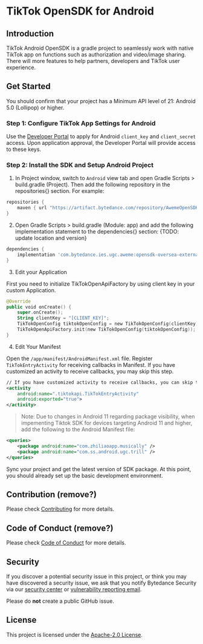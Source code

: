 # TikTok OpenSDK for Android

## Introduction

TikTok Android OpenSDK is a gradle project to seamlessly work with native TikTok app on functions such as authorization and video/image sharing. 
There will more features to help partners, developers and TikTok user experience.

## Get Started
You should confirm that your project has a Minimum API level of 21: Android 5.0 (Lollipop) or higher.

### Step 1: Configure TikTok App Settings for Android
Use the [Developer Portal](https://developers.tiktok.com/login/) to apply for Android `client_key` and `client_secret` access. Upon application approval, the Developer Portal will provide access to these keys.

### Step 2: Install the SDK and Setup Android Project
1. In Project window, switch to `Android` view tab and open Gradle Scripts > build.gradle (Project). Then add the following repository in the repositories{} section. For example:
```gradle
repositories {
    maven { url "https://artifact.bytedance.com/repository/AwemeOpenSDK" }
}
```

2. Open Gradle Scripts > build.gradle (Module: app) and add the following implementation statement to the dependencies{} section: {TODO: update location and version}
```gradle
dependencies {
    implementation 'com.bytedance.ies.ugc.aweme:opensdk-oversea-external:0.2.1.1'
}
```

3. Edit your Application

First you need to initialize TikTokOpenApiFactory by using client key in your custom Application.
```kotlin
@Override
public void onCreate() {
    super.onCreate();
    String clientKey = "[CLIENT_KEY]";
    TikTokOpenConfig tiktokOpenConfig = new TikTokOpenConfig(clientKey);
    TikTokOpenApiFactory.init(new TikTokOpenConfig(tiktokOpenConfig));
}
```

4. Edit Your Manifest

Open the `/app/manifest/AndroidManifest.xml` file.
Register `TikTokEntryActivity` for receiving callbacks in Manifest. If you have customized an activity to receive callbacks, you may skip this step.
```xml
// If you have customized activity to receive callbacks, you can skip the step
<activity
    android:name=".tiktokapi.TikTokEntryActivity"
    android:exported="true">
</activity>
```

> Note:
Due to changes in Android 11 regarding package visibility, when impementing Tiktok SDK for devices targeting Android 11 and higher, add the following to the Android Manifest file:
```xml
<queries>
    <package android:name="com.zhiliaoapp.musically" />
    <package android:name="com.ss.android.ugc.trill" />
</queries>
```
Sync your project and get the latest version of SDK package.
At this point, you should already set up the basic development environment.

## Contribution (remove?)

Please check [Contributing](CONTRIBUTING.md) for more details.

## Code of Conduct (remove?)

Please check [Code of Conduct](CODE_OF_CONDUCT.md) for more details.

## Security

If you discover a potential security issue in this project, or think you may
have discovered a security issue, we ask that you notify Bytedance Security via our [security center](https://security.bytedance.com/src) or [vulnerability reporting email](sec@bytedance.com).

Please do **not** create a public GitHub issue.

## License

This project is licensed under the [Apache-2.0 License](LICENSE).